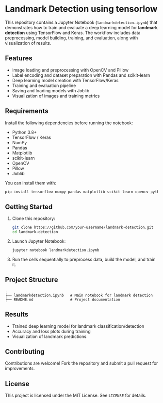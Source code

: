 # Landmark Detection using tensorlow 

This repository contains a Jupyter Notebook (`landmarkdetection.ipynb`) that demonstrates how to train and evaluate a deep learning model for **landmark detection** using TensorFlow and Keras. The workflow includes data preprocessing, model building, training, and evaluation, along with visualization of results.

## Features

* Image loading and preprocessing with OpenCV and Pillow
* Label encoding and dataset preparation with Pandas and scikit-learn
* Deep learning model creation with TensorFlow/Keras
* Training and evaluation pipeline
* Saving and loading models with Joblib
* Visualization of images and training metrics

## Requirements

Install the following dependencies before running the notebook:

* Python 3.8+
* TensorFlow / Keras
* NumPy
* Pandas
* Matplotlib
* scikit-learn
* OpenCV
* Pillow
* Joblib

You can install them with:

```bash
pip install tensorflow numpy pandas matplotlib scikit-learn opencv-python pillow joblib
```

## Getting Started

1. Clone this repository:

   ```bash
   git clone https://github.com/your-username/landmark-detection.git
   cd landmark-detection
   ```
2. Launch Jupyter Notebook:

   ```bash
   jupyter notebook landmarkdetection.ipynb
   ```
3. Run the cells sequentially to preprocess data, build the model, and train it.

## Project Structure

```
.
├── landmarkdetection.ipynb   # Main notebook for landmark detection
├── README.md                 # Project documentation
```

## Results

* Trained deep learning model for landmark classification/detection
* Accuracy and loss plots during training
* Visualization of landmark predictions

## Contributing

Contributions are welcome! Fork the repository and submit a pull request for improvements.

## License

This project is licensed under the MIT License. See `LICENSE` for details.
